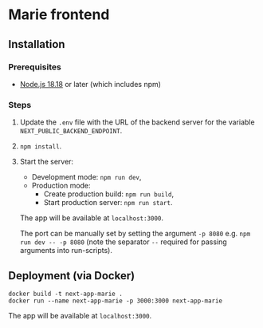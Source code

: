 # Marie frontend

## Installation

### Prerequisites

- [Node.js 18.18](https://nodejs.org/en/download/package-manager) or later (which includes npm)

### Steps

1. Update the `.env` file with the URL of the backend server for the variable `NEXT_PUBLIC_BACKEND_ENDPOINT`.
1. `npm install`.
1. Start the server:
   - Development mode: `npm run dev`,
   - Production mode: 
     - Create production build: `npm run build`,
     - Start production server: `npm run start`.

   The app will be available at `localhost:3000`. 
   
   The port can be manually set by setting the argument `-p 8080` e.g. `npm run dev -- -p 8080` (note the separator `--` required for passing arguments into run-scripts).

## Deployment (via Docker)

```
docker build -t next-app-marie .
docker run --name next-app-marie -p 3000:3000 next-app-marie
```

The app will be available at `localhost:3000`. 